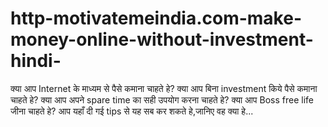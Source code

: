 # http-motivatemeindia.com-make-money-online-without-investment-hindi-
क्या आप Internet के माध्यम से पैसे कमाना चाहते हे? क्या आप बिना investment किये पैसे कमाना चाहते हे? क्या आप अपने spare time का सही उपयोग करना चाहते हे? क्या आप Boss free life जीना चाहते हे? आप यहाँ दी गई tips से यह सब कर शकते हे,जानिए वह क्या हे... 
